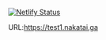 [![Netlify Status](https://api.netlify.com/api/v1/badges/a9816bd4-98be-4569-bd39-97a464704e90/deploy-status)](https://app.netlify.com/sites/nakatai-0322/deploys)

URL:<https://test1.nakatai.ga>
